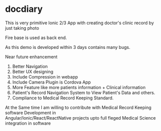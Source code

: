 # docdiary

This is very primitive Ionic 2/3 App with creating doctor's clinic record by just taking photo  

Fire base is used as back end.   

As this demo  is developed within 3 days contains many bugs. 

Near future enhancement 
1. Better Navigation 
2. Better UX designing 
3. Include Compression in webapp  
4. Include Camera Plugin is Cordova App  
5. More Feature like more patients information + Clinical information 
6. Patient's Record Navigation System to View Patient's Data and others.  
7. Compliance to Medical Record Keeping Standard. 


At the Same time I am willing to contribute  with Medical Record Keeping software Development in  
Angular/Ionic/React/ReactNative projects upto full fleged Medical Science integration in software  
